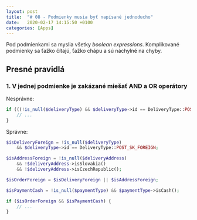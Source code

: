 ```yaml
---
layout: post
title:  "# 08 - Podmienky musia byť napísané jednoducho"
date:   2020-02-17 14:15:50 +0100
categories: [Apps]
---
```


Pod podmienkami sa myslia všetky *boolean expressions*. Komplikované podmienky sa ťažko čítajú, ťažko chápu a sú náchylné na chyby.

## Presné pravidlá

### 1. V jednej podmienke je zakázané miešať AND a OR operátory

Nesprávne:
```php
if (((!is_null($deliveryType) && $deliveryType->id == DeliveryType::POST_SK_FOREIGN) || (!is_null($deliveryAddress) && !($deliveryAddress->isSlovakia() || $deliveryAddress->isCzechRepublic()))) && (!is_null($paymentType) && $paymentType->isCash())) {
    // ...
}
```

Správne:
```php
$isDeliveryForeign = !is_null($deliveryType) 
    && $deliveryType->id == DeliveryType::POST_SK_FOREIGN;

$isAddressForeign = !is_null($deliveryAddress) 
    && !$deliveryAddress->isSlovakia() 
    && !$deliveryAddress->isCzechRepublic();

$isOrderForeign = $isDeliveryForeign || $isAddressForeign;

$isPaymentCash = !is_null($paymentType) && $paymentType->isCash();

if ($isOrderForeign && $isPaymentCash) {
    // ...
}
```